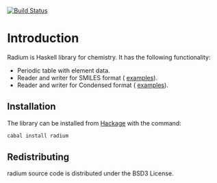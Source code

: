 [![Build Status](https://travis-ci.org/klangner/radium.svg?branch=master)](https://travis-ci.org/klangner/radium)

# Introduction

Radium is Haskell library for chemistry.
It has the following functionality:
* Periodic table with element data.
* Reader and writer for SMILES format ( [examples](https://github.com/klangner/radium/blob/master/test-src/Radium/Formats/SmilesSpec.hs)).
* Reader and writer for Condensed format ( [examples](https://github.com/klangner/radium/blob/master/test-src/Radium/Formats/CondensedSpec.hs)).


## Installation
The library can be installed from [Hackage](http://hackage.haskell.org/package/radium) with the command:

```sh
cabal install radium
```

## Redistributing

radium source code is distributed under the BSD3 License.
